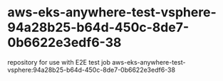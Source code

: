 # aws-eks-anywhere-test-vsphere-94a28b25-b64d-450c-8de7-0b6622e3edf6-38
repository for use with E2E test job aws-eks-anywhere-test-vsphere:94a28b25-b64d-450c-8de7-0b6622e3edf6-38
